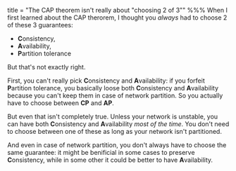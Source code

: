 title = "The CAP theorem isn't really about \"choosing 2 of 3\""
%%%
When I first learned about the CAP therorem, I thought you _always_ had to choose 2 of these 3 guarantees:

 - **C**onsistency,
 - **A**vailability,
 - **P**artition tolerance

But that's not exactly right.

First, you can't really pick **C**onsistency and **A**vailability: if you forfeit **P**artition tolerance, you basically loose both **C**onsistency and **A**vailability because you can't keep them in case of network partition. So you actually have to choose between **CP** and **AP**.

But even that isn't completely true. Unless your network is unstable, you can have both **C**onsistency and **A**vailability _most of the time_. You don't need to choose between one of these as long as your network isn't partitioned.

And even in case of network partition, you don't always have to choose the same guarantee: it might be benificial in some cases to preserve **C**onsistency, while in some other it could be better to have **A**vailability.
